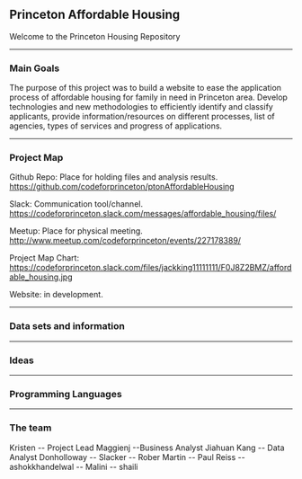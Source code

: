 

## Princeton Affordable Housing

Welcome to the Princeton Housing Repository

--------

### Main Goals

The purpose of this project was to build a website to ease the application process of affordable housing for family in need in Princeton area. Develop technologies and new methodologies to efficiently identify and classify applicants, provide information/resources on different processes, list of agencies, types of services and progress of applications.

--------
### Project Map

Github Repo: Place for holding files and analysis results.
https://github.com/codeforprinceton/ptonAffordableHousing

Slack: Communication tool/channel. 
https://codeforprinceton.slack.com/messages/affordable_housing/files/

Meetup: Place for physical meeting.
http://www.meetup.com/codeforprinceton/events/227178389/

Project Map Chart: 
https://codeforprinceton.slack.com/files/jackking11111111/F0J8Z2BMZ/affordable_housing.jpg

Website:  in development.


***********************************************

### Data sets and information

***********************************************

### Ideas

***********************************************

### Programming Languages

***********************************************

### The team
Kristen -- Project Lead
Maggienj --Business Analyst
Jiahuan Kang -- Data Analyst
Donholloway -- 
Slacker --
Rober Martin --
Paul Reiss --
ashokkhandelwal --
Malini --
shaili



